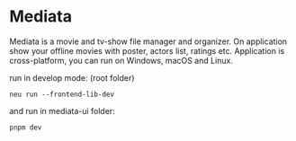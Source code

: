 # Mediata

Mediata is a movie and tv-show file manager and organizer.
On application show your offline movies with poster, actors list, ratings etc.
Application is cross-platform, you can run on Windows, macOS and Linux.

run in develop mode: (root folder)
```
neu run --frontend-lib-dev
```

and run in mediata-ui folder:
```
pnpm dev
```
